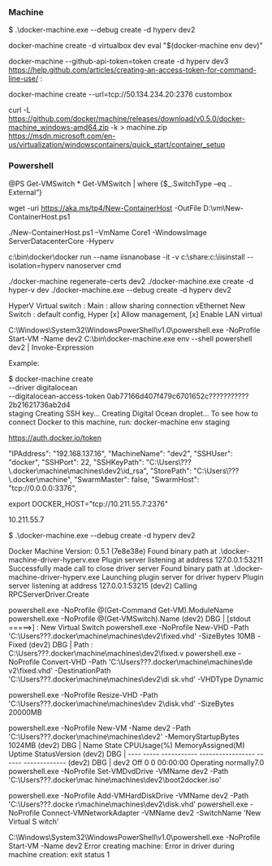### Machine
$  .\docker-machine.exe --debug create -d hyperv dev2

docker-machine create -d virtualbox dev 
eval "$(docker-machine env dev)" 

docker-machine --github-api-token=token create -d hyperv dev3
https://help.github.com/articles/creating-an-access-token-for-command-line-use/ : 

docker-machine create --url=tcp://50.134.234.20:2376 custombox

curl -L https://github.com/docker/machine/releases/download/v0.5.0/docker-machine_windows-amd64.zip -k > machine.zip
https://msdn.microsoft.com/en-us/virtualization/windowscontainers/quick_start/container_setup

### Powershell

@PS
Get-VMSwitch * 
Get-VMSwitch | where {$_.SwitchType –eq ‥External”}

wget -uri https://aka.ms/tp4/New-ContainerHost -OutFile D:\vm\New-ContainerHost.ps1

./New-ContainerHost.ps1 –VmName Core1 -WindowsImage ServerDatacenterCore -Hyperv

c:\bin\docker\docker run --name iisnanobase -it -v c:\share:c:\iisinstall --isolation=hyperv nanoserver cmd

./docker-machine regenerate-certs dev2
./docker-machine.exe create -d hyper-v dev
./docker-machine.exe --debug create -d hyperv dev2

HyperV Virtual switch : Main : allow sharing connection
vEthernet New Switch : default config, Hyper [x] Allow management, [x] Enable LAN virtual 

C:\Windows\System32\WindowsPowerShell\v1.0\powershell.exe -NoProfile Start-VM -Name dev2
 C:\bin\docker-machine.exe env --shell powershell dev2 | Invoke-Expression
 
 Example:

$ docker-machine create \
    --driver digitalocean \
    --digitalocean-access-token 0ab77166d407f479c6701652c???????????2b21621736ab2d4 \
    staging
Creating SSH key...
Creating Digital Ocean droplet...
To see how to connect Docker to this machine, run: docker-machine env staging

https://auth.docker.io/token

  "IPAddress": "192.168.137.16",
        "MachineName": "dev2",
        "SSHUser": "docker",
        "SSHPort": 22,
        "SSHKeyPath": "C:\\Users\\???\\.docker\\machine\\machines\\dev2\\id_rsa",
        "StorePath": "C:\\Users\\???\\.docker\\machine",
        "SwarmMaster": false,
        "SwarmHost": "tcp://0.0.0.0:3376",
		
export DOCKER_HOST="tcp://10.211.55.7:2376"

10.211.55.7

$  .\docker-machine.exe --debug create -d hyperv dev2

Docker Machine Version: 0.5.1 (7e8e38e)
Found binary path at .\docker-machine-driver-hyperv.exe 
Plugin server listening at address 127.0.0.1:53211 
Successfully made call to close driver server
Found binary path at .\docker-machine-driver-hyperv.exe
Launching plugin server for driver hyperv
Plugin server listening at address 127.0.0.1:53215
(dev2) Calling RPCServerDriver.Create

powershell.exe -NoProfile @(Get-Command Get-VM).ModuleName
powershell.exe -NoProfile @(Get-VMSwitch).Name
(dev2) DBG | [stdout =====>] : New Virtual Switch
powershell.exe -NoProfile New-VHD -Path 'C:\Users\???\.docker\machine\machines\dev2\fixed.vhd' -SizeBytes 10MB -Fixed
(dev2) DBG | Path                    : C:\Users\???\.docker\machine\machines\dev2\fixed.v
powershell.exe -NoProfile Convert-VHD -Path 'C:\Users\???\.docker\machine\machines\de
v2\fixed.vhd' -DestinationPath 'C:\Users\???\.docker\machine\machines\dev2\di
sk.vhd' -VHDType Dynamic

powershell.exe -NoProfile Resize-VHD -Path 'C:\Users\???\.docker\machine\machines\dev
2\disk.vhd' -SizeBytes 20000MB

powershell.exe -NoProfile New-VM -Name dev2 -Path 'C:\Users\???\.docker\machine\machines\dev2' -MemoryStartupBytes 1024MB
(dev2) DBG | Name State CPUUsage(%) MemoryAssigned(M) Uptime   StatusVersion
(dev2) DBG | ---- ----- ----------- ----------------- ------   -------------
(dev2) DBG | dev2 Off   0           0                 00:00:00 Operating normally7.0
powershell.exe -NoProfile Set-VMDvdDrive -VMName dev2 -Path 'C:\Users\???\.docker\mac
hine\machines\dev2\boot2docker.iso'

powershell.exe -NoProfile Add-VMHardDiskDrive -VMName dev2 -Path 'C:\Users\???\.docke
r\machine\machines\dev2\disk.vhd'
powershell.exe -NoProfile Connect-VMNetworkAdapter -VMName dev2 -SwitchName 'New Virtual S
witch'

C:\Windows\System32\WindowsPowerShell\v1.0\powershell.exe -NoProfile Start-VM -Name dev2
Error creating machine: Error in driver during machine creation: exit status 1

